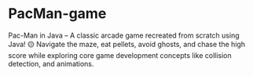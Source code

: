 # PacMan-game
Pac-Man in Java – A classic arcade game recreated from scratch using Java! 🟡 Navigate the maze, eat pellets, avoid ghosts, and chase the high score while exploring core game development concepts like collision detection,  and animations.
